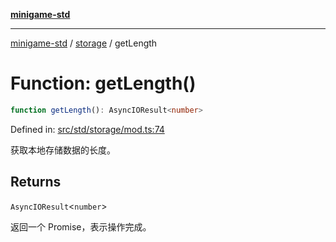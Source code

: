 [**minigame-std**](../../../README.md)

***

[minigame-std](../../../README.md) / [storage](../README.md) / getLength

# Function: getLength()

```ts
function getLength(): AsyncIOResult<number>
```

Defined in: [src/std/storage/mod.ts:74](https://github.com/JiangJie/minigame-std/blob/ff3594872b1efbdbc13aabe99588385e855b50dc/src/std/storage/mod.ts#L74)

获取本地存储数据的长度。

## Returns

`AsyncIOResult`\<`number`\>

返回一个 Promise，表示操作完成。
